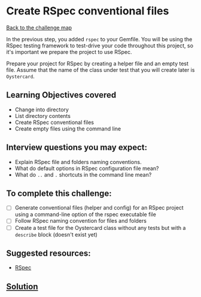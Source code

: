 # Create RSpec conventional files

[Back to the challenge map](README.md)

In the previous step, you added `rspec` to your Gemfile. You will be using the RSpec testing framework to test-drive your code throughout this project, so it's important we prepare the project to use RSpec.

Prepare your project for RSpec by creating a helper file and an empty test file. Assume that the name of the class under test that you will create later is `Oystercard`.

## Learning Objectives covered
- Change into directory
- List directory contents
- Create RSpec conventional files
- Create empty files using the command line

## Interview questions you may expect:
- Explain RSpec file and folders naming conventions.
- What do default options in RSpec configuration file mean?
- What do `..` and `.` shortcuts in the command line mean?

## To complete this challenge:
- [ ] Generate conventional files (helper and config) for an RSpec project using a command-line option of the rspec executable file
- [ ] Follow RSpec naming convention for files and folders
- [ ] Create a test file for the Oystercard class without any tests but with a `describe` block (doesn't exist yet)

## Suggested resources:
- [RSpec](http://rspec.info/)

## [Solution](solutions/02_initialise_rspec.md)
